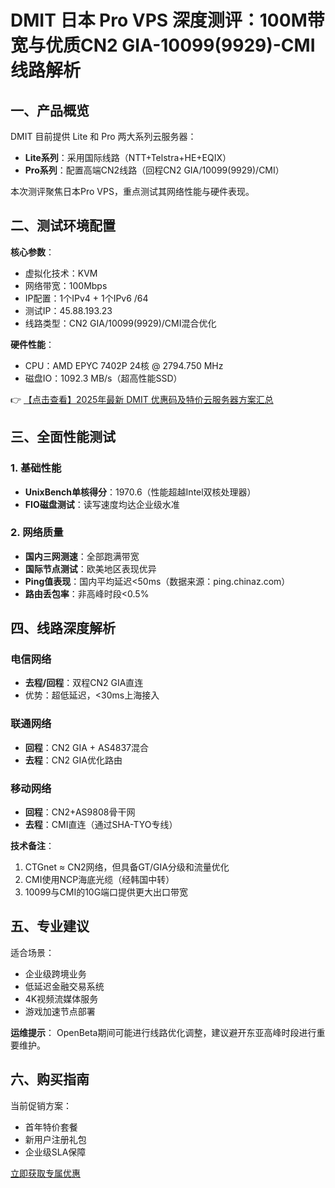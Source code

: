 # DMIT 日本 Pro VPS 深度测评：100M带宽与优质CN2 GIA-10099(9929)-CMI线路解析

## 一、产品概览

DMIT 目前提供 Lite 和 Pro 两大系列云服务器：
- **Lite系列**：采用国际线路（NTT+Telstra+HE+EQIX）
- **Pro系列**：配置高端CN2线路（回程CN2 GIA/10099(9929)/CMI）

本次测评聚焦日本Pro VPS，重点测试其网络性能与硬件表现。

## 二、测试环境配置

**核心参数**：
- 虚拟化技术：KVM
- 网络带宽：100Mbps
- IP配置：1个IPv4 + 1个IPv6 /64
- 测试IP：45.88.193.23
- 线路类型：CN2 GIA/10099(9929)/CMI混合优化

**硬件性能**：
- CPU：AMD EPYC 7402P 24核 @ 2794.750 MHz
- 磁盘IO：1092.3 MB/s（超高性能SSD）

👉 [【点击查看】2025年最新 DMIT 优惠码及特价云服务器方案汇总](https://bit.ly/dmit_coupon)

## 三、全面性能测试

### 1. 基础性能
- **UnixBench单核得分**：1970.6（性能超越Intel双核处理器）
- **FIO磁盘测试**：读写速度均达企业级水准

### 2. 网络质量
- **国内三网测速**：全部跑满带宽
- **国际节点测试**：欧美地区表现优异
- **Ping值表现**：国内平均延迟<50ms（数据来源：ping.chinaz.com）
- **路由丢包率**：非高峰时段<0.5%

## 四、线路深度解析

### 电信网络
- **去程/回程**：双程CN2 GIA直连
- 优势：超低延迟，<30ms上海接入

### 联通网络
- **回程**：CN2 GIA + AS4837混合
- **去程**：CN2 GIA优化路由

### 移动网络
- **回程**：CN2+AS9808骨干网
- **去程**：CMI直连（通过SHA-TYO专线）

**技术备注**：
1. CTGnet ≈ CN2网络，但具备GT/GIA分级和流量优化
2. CMI使用NCP海底光缆（经韩国中转）
3. 10099与CMI的10G端口提供更大出口带宽

## 五、专业建议

适合场景：
- 企业级跨境业务
- 低延迟金融交易系统
- 4K视频流媒体服务
- 游戏加速节点部署

**运维提示**：
OpenBeta期间可能进行线路优化调整，建议避开东亚高峰时段进行重要维护。

## 六、购买指南

当前促销方案：
- 首年特价套餐
- 新用户注册礼包
- 企业级SLA保障

[立即获取专属优惠](https://bit.ly/dmit_coupon)